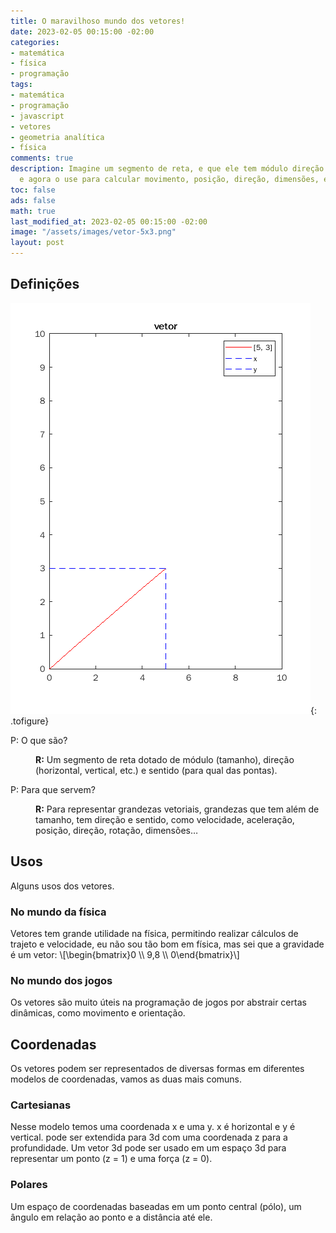 ```yaml
---
title: O maravilhoso mundo dos vetores!
date: 2023-02-05 00:15:00 -02:00
categories:
- matemática
- física
- programação
tags:
- matemática
- programação
- javascript
- vetores
- geometria analítica
- física
comments: true
description: Imagine um segmento de reta, e que ele tem módulo direção e sentido,
  e agora o use para calcular movimento, posição, direção, dimensões, etc.
toc: false
ads: false
math: true
last_modified_at: 2023-02-05 00:15:00 -02:00
image: "/assets/images/vetor-5x3.png"
layout: post
---
```


## Definições

![Um vetor 5x 3y](/assets/images/vetor-5x3.png "[5, 3], um vetor em coordenadas cartesianas."){: .tofigure}

<dl>
  <dt>P: O que são?</dt>
  <dd>
    <p><strong>R:</strong> Um segmento de reta dotado de módulo (tamanho), direção (horizontal, vertical, etc.) e sentido (para qual das pontas).</p>
  </dd>
  <dt>P: Para que servem?</dt>
  <dd>
    <p><strong>R:</strong> Para representar grandezas vetoriais, grandezas que tem além de tamanho, tem direção e sentido, como velocidade, aceleração, posição, direção, rotação, dimensões…</p>
  </dd>
</dl>

## Usos

Alguns usos dos vetores.

### No mundo da física

Vetores tem grande utilidade na física, permitindo realizar cálculos de trajeto e velocidade, eu não sou tão bom em física, mas sei que a gravidade é um vetor: \\\[\\begin\{bmatrix\}0 \\\\ 9,8 \\\\ 0\\end\{bmatrix\}\\\]

### No mundo dos jogos

Os vetores são muito úteis na programação de jogos por abstrair certas dinâmicas, como movimento e orientação.

## Coordenadas

Os vetores podem ser representados de diversas formas em diferentes modelos de coordenadas, vamos as duas mais comuns.

### Cartesianas

Nesse modelo temos uma coordenada x e uma y. x é horizontal e y é vertical. pode ser extendida para 3d com uma coordenada z para a profundidade. Um vetor 3d pode ser usado em um espaço 3d para representar um ponto (z = 1) e uma força (z = 0).

### Polares

Um espaço de coordenadas baseadas em um ponto central (pólo), um ângulo em relação ao ponto e a distância até ele.